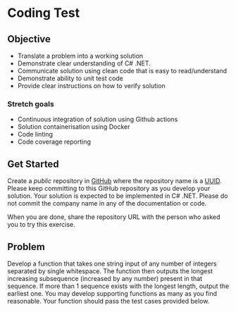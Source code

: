 # Coding Test

## Objective

- Translate a problem into a working solution
- Demonstrate clear understanding of C# .NET.
- Communicate solution using clean code that is easy to read/understand
- Demonstrate ability to unit test code
- Provide clear instructions on how to verify solution

### Stretch goals

- Continuous integration of solution using Github actions
- Solution containerisation using Docker
- Code linting
- Code coverage reporting

## Get Started

Create a _public_ repository in [GitHub](https://github.com/) where the repository name is a [UUID](https://www.uuidgenerator.net/version4). Please keep committing to this GitHub repository as you develop your solution. Your solution is expected to be implemented in C# .NET. Please do not commit the company name in any of the documentation or code.

When you are done, share the repository URL with the person who asked you to try this exercise.

## Problem

Develop a function that takes one string input of any number of integers separated by single whitespace. The function then outputs the longest increasing subsequence (increased by any number) present in that sequence. If more than 1 sequence exists with the longest length, output the earliest one. You may develop supporting functions as many as you find reasonable. Your function should pass the test cases provided below.
